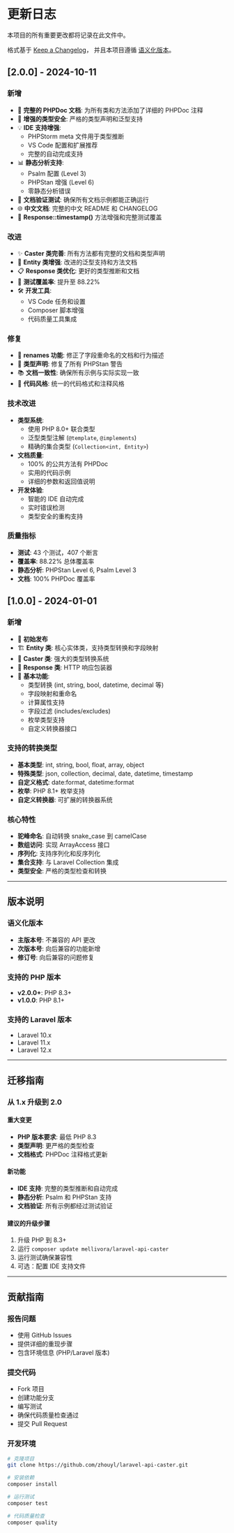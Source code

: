 # 更新日志

本项目的所有重要更改都将记录在此文件中。

格式基于 [Keep a Changelog](https://keepachangelog.com/zh-CN/1.0.0/)，
并且本项目遵循 [语义化版本](https://semver.org/lang/zh-CN/)。

## [2.0.0] - 2024-10-11

### 新增
- 🚀 **完整的 PHPDoc 文档**: 为所有类和方法添加了详细的 PHPDoc 注释
- 🔧 **增强的类型安全**: 严格的类型声明和泛型支持
- 💡 **IDE 支持增强**: 
  - PHPStorm meta 文件用于类型推断
  - VS Code 配置和扩展推荐
  - 完整的自动完成支持
- 📊 **静态分析支持**: 
  - Psalm 配置 (Level 3)
  - PHPStan 增强 (Level 6)
  - 零静态分析错误
- 🧪 **文档验证测试**: 确保所有文档示例都能正确运行
- 🌐 **中文文档**: 完整的中文 README 和 CHANGELOG
- 📝 **Response::timestamp()** 方法增强和完整测试覆盖

### 改进
- ✨ **Caster 类完善**: 所有方法都有完整的文档和类型声明
- 🔄 **Entity 类增强**: 改进的泛型支持和方法文档
- 📋 **Response 类优化**: 更好的类型推断和文档
- 🎯 **测试覆盖率**: 提升至 88.22%
- 🛠️ **开发工具**: 
  - VS Code 任务和设置
  - Composer 脚本增强
  - 代码质量工具集成

### 修复
- 🐛 **renames 功能**: 修正了字段重命名的文档和行为描述
- 🔧 **类型声明**: 修复了所有 PHPStan 警告
- 📚 **文档一致性**: 确保所有示例与实际实现一致
- 🧹 **代码风格**: 统一的代码格式和注释风格

### 技术改进
- **类型系统**: 
  - 使用 PHP 8.0+ 联合类型
  - 泛型类型注解 (`@template`, `@implements`)
  - 精确的集合类型 (`Collection<int, Entity>`)
- **文档质量**:
  - 100% 的公共方法有 PHPDoc
  - 实用的代码示例
  - 详细的参数和返回值说明
- **开发体验**:
  - 智能的 IDE 自动完成
  - 实时错误检测
  - 类型安全的重构支持

### 质量指标
- **测试**: 43 个测试，407 个断言
- **覆盖率**: 88.22% 总体覆盖率
- **静态分析**: PHPStan Level 6, Psalm Level 3
- **文档**: 100% PHPDoc 覆盖率

## [1.0.0] - 2024-01-01

### 新增
- 🎉 **初始发布**
- 🏗️ **Entity 类**: 核心实体类，支持类型转换和字段映射
- 🔄 **Caster 类**: 强大的类型转换系统
- 📡 **Response 类**: HTTP 响应包装器
- 🎯 **基本功能**:
  - 类型转换 (int, string, bool, datetime, decimal 等)
  - 字段映射和重命名
  - 计算属性支持
  - 字段过滤 (includes/excludes)
  - 枚举类型支持
  - 自定义转换器接口

### 支持的转换类型
- **基本类型**: int, string, bool, float, array, object
- **特殊类型**: json, collection, decimal, date, datetime, timestamp
- **自定义格式**: date:format, datetime:format
- **枚举**: PHP 8.1+ 枚举支持
- **自定义转换器**: 可扩展的转换器系统

### 核心特性
- **驼峰命名**: 自动转换 snake_case 到 camelCase
- **数组访问**: 实现 ArrayAccess 接口
- **序列化**: 支持序列化和反序列化
- **集合支持**: 与 Laravel Collection 集成
- **类型安全**: 严格的类型检查和转换

---

## 版本说明

### 语义化版本
- **主版本号**: 不兼容的 API 更改
- **次版本号**: 向后兼容的功能新增
- **修订号**: 向后兼容的问题修复

### 支持的 PHP 版本
- **v2.0.0+**: PHP 8.3+
- **v1.0.0**: PHP 8.1+

### 支持的 Laravel 版本
- Laravel 10.x
- Laravel 11.x  
- Laravel 12.x

---

## 迁移指南

### 从 1.x 升级到 2.0

#### 重大变更
- **PHP 版本要求**: 最低 PHP 8.3
- **类型声明**: 更严格的类型检查
- **文档格式**: PHPDoc 注释格式更新

#### 新功能
- **IDE 支持**: 完整的类型推断和自动完成
- **静态分析**: Psalm 和 PHPStan 支持
- **文档验证**: 所有示例都经过测试验证

#### 建议的升级步骤
1. 升级 PHP 到 8.3+
2. 运行 `composer update mellivora/laravel-api-caster`
3. 运行测试确保兼容性
4. 可选：配置 IDE 支持文件

---

## 贡献指南

### 报告问题
- 使用 GitHub Issues
- 提供详细的重现步骤
- 包含环境信息 (PHP/Laravel 版本)

### 提交代码
- Fork 项目
- 创建功能分支
- 编写测试
- 确保代码质量检查通过
- 提交 Pull Request

### 开发环境
```bash
# 克隆项目
git clone https://github.com/zhouyl/laravel-api-caster.git

# 安装依赖
composer install

# 运行测试
composer test

# 代码质量检查
composer quality
```
